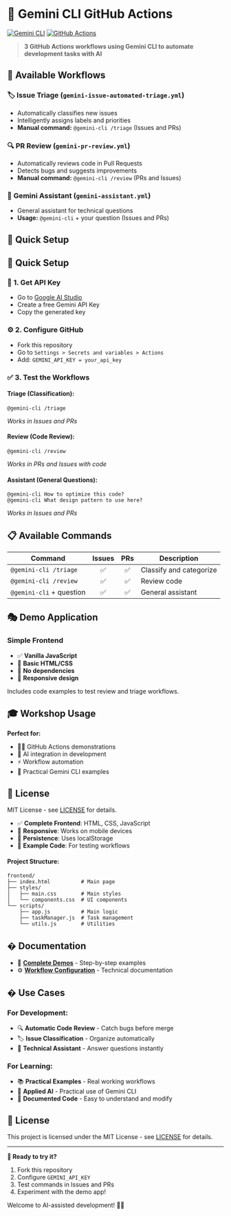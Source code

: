 # 🤖 Gemini CLI GitHub Actions

[![Gemini CLI](https://img.shields.io/badge/Gemini_CLI-Powered-blue)](https://github.com/google-github-actions/run-gemini-cli)
[![GitHub Actions](https://img.shields.io/badge/GitHub_Actions-Automated-green)](https://github.com/features/actions)

> **3 GitHub Actions workflows using Gemini CLI to automate development tasks with AI**

## 🎯 Available Workflows

### 🏷️ **Issue Triage** (`gemini-issue-automated-triage.yml`)
- Automatically classifies new issues
- Intelligently assigns labels and priorities
- **Manual command:** `@gemini-cli /triage` (Issues and PRs)

### 🔍 **PR Review** (`gemini-pr-review.yml`)
- Automatically reviews code in Pull Requests
- Detects bugs and suggests improvements
- **Manual command:** `@gemini-cli /review` (PRs and Issues)

### 💬 **Gemini Assistant** (`gemini-assistant.yml`)
- General assistant for technical questions
- **Usage:** `@gemini-cli` + your question (Issues and PRs)

## 🚀 Quick Setup

## 🚀 Quick Setup

### 🔑 **1. Get API Key**
- Go to [Google AI Studio](https://aistudio.google.com/)
- Create a free Gemini API Key
- Copy the generated key

### ⚙️ **2. Configure GitHub**
- Fork this repository
- Go to `Settings > Secrets and variables > Actions`
- Add: `GEMINI_API_KEY = your_api_key`

### ✅ **3. Test the Workflows**

#### **Triage (Classification):**
```
@gemini-cli /triage
```
*Works in Issues and PRs*

#### **Review (Code Review):**
```
@gemini-cli /review
```
*Works in PRs and Issues with code*

#### **Assistant (General Questions):**
```
@gemini-cli How to optimize this code?
@gemini-cli What design pattern to use here?
```
*Works in Issues and PRs*

## 📋 Available Commands

| Command | Issues | PRs | Description |
|---------|:------:|:---:|-------------|
| `@gemini-cli /triage` | ✅ | ✅ | Classify and categorize |
| `@gemini-cli /review` | ✅ | ✅ | Review code |
| `@gemini-cli` + question | ✅ | ✅ | General assistant |

## 🎭 Demo Application

### **Simple Frontend**
- ✅ **Vanilla JavaScript**
- 📱 **Basic HTML/CSS**
- 💾 **No dependencies**
- 🎨 **Responsive design**

Includes code examples to test review and triage workflows.

## 🎓 Workshop Usage

**Perfect for:**
- 👨‍🏫 GitHub Actions demonstrations
- 🤖 AI integration in development
- ⚡ Workflow automation
- 🚀 Practical Gemini CLI examples

## 📄 License

MIT License - see [LICENSE](LICENSE) for details.

- ✅ **Complete Frontend**: HTML, CSS, JavaScript
- 📱 **Responsive**: Works on mobile devices
- 💾 **Persistence**: Uses localStorage
- 🧪 **Example Code**: For testing workflows

#### **Project Structure:**
```
frontend/
├── index.html          # Main page
├── styles/
│   ├── main.css        # Main styles
│   └── components.css  # UI components
└── scripts/
    ├── app.js          # Main logic
    ├── taskManager.js  # Task management
    └── utils.js        # Utilities
```

## � Documentation

- 🎯 [**Complete Demos**](docs/DEMOS-WORKFLOWS.md) - Step-by-step examples
- ⚙️ [**Workflow Configuration**](docs/) - Technical documentation

## �️ Use Cases

### **For Development:**
- 🔍 **Automatic Code Review** - Catch bugs before merge
- 🏷️ **Issue Classification** - Organize automatically
- 💬 **Technical Assistant** - Answer questions instantly

### **For Learning:**
- 📚 **Practical Examples** - Real working workflows
- 🤖 **Applied AI** - Practical use of Gemini CLI
- 📖 **Documented Code** - Easy to understand and modify

## 📄 License

This project is licensed under the MIT License - see [LICENSE](LICENSE) for details.

---

**🎯 Ready to try it?**

1. Fork this repository
2. Configure `GEMINI_API_KEY`
3. Test commands in Issues and PRs  
4. Experiment with the demo app!

Welcome to AI-assisted development! 🚀✨

